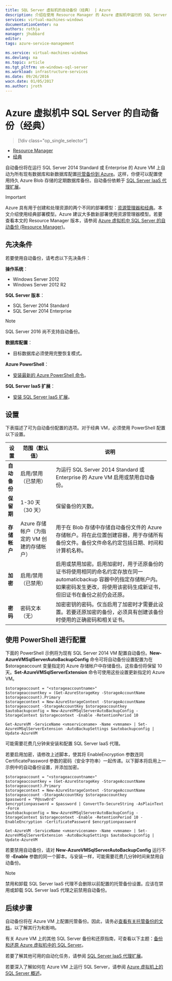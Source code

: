```yaml
---
title: SQL Server 虚拟机的自动备份（经典） | Azure
description: 介绍在使用 Resource Manager 的 Azure 虚拟机中运行的 SQL Server 的自动备份功能。
services: virtual-machines-windows
documentationCenter: na
authors: rothja
manager: jhubbard
editor: 
tags: azure-service-management

ms.service: virtual-machines-windows
ms.devlang: na
ms.topic: article
ms.tgt_pltfrm: vm-windows-sql-server
ms.workload: infrastructure-services
ms.date: 09/26/2016
wacn.date: 01/05/2017
ms.author: jroth
---
```


# Azure 虚拟机中 SQL Server 的自动备份（经典）

> [!div class="op_single_selector"]
- [Resource Manager](./virtual-machines-windows-sql-automated-backup.md)
- [经典](./virtual-machines-windows-classic-sql-automated-backup.md)

自动备份将在运行 SQL Server 2014 Standard 或 Enterprise 的 Azure VM 上自动为所有现有数据库和新数据库配置[托管备份到 Azure](https://msdn.microsoft.com/zh-cn/library/dn449496.aspx)。这样，你便可以配置使用持久 Azure Blob 存储的定期数据库备份。自动备份依赖于 [SQL Server IaaS 代理扩展](./virtual-machines-windows-classic-sql-server-agent-extension.md)。

> [!IMPORTANT]
>Azure 具有用于创建和处理资源的两个不同的部署模型：[资源管理器和经典](../azure-resource-manager/resource-manager-deployment-model.md)。本文介绍使用经典部署模型。Azure 建议大多数新部署使用资源管理器模型。若要查看本文的 Resource Manager 版本，请参阅 [Azure 虚拟机中 SQL Server 的自动备份 (Resource Manager)](./virtual-machines-windows-sql-automated-backup.md)。

## 先决条件

若要使用自动备份，请考虑以下先决条件：

**操作系统**：

- Windows Server 2012
- Windows Server 2012 R2

**SQL Server 版本**：

- SQL Server 2014 Standard
- SQL Server 2014 Enterprise

>[!NOTE]
> SQL Server 2016 尚不支持自动备份。

**数据库配置**：

- 目标数据库必须使用完整恢复模式。

**Azure PowerShell**：

- [安装最新的 Azure PowerShell 命令](https://docs.microsoft.com/powershell/azureps-cmdlets-docs)。

**SQL Server IaaS 扩展**：

- [安装 SQL Server IaaS 扩展](./virtual-machines-windows-classic-sql-server-agent-extension.md)。

## 设置

下表描述了可为自动备份配置的选项。对于经典 VM，必须使用 PowerShell 配置以下设置。

|设置|范围（默认值）|说明|
|---|---|---|
|**自动备份**|启用/禁用（已禁用）|为运行 SQL Server 2014 Standard 或 Enterprise 的 Azure VM 启用或禁用自动备份。|
|**保留期**|1-30 天（30 天）|保留备份的天数。|
|**存储帐户**|Azure 存储帐户（为指定的 VM 创建的存储帐户）|用于在 Blob 存储中存储自动备份文件的 Azure 存储帐户。将在此位置创建容器，用于存储所有备份文件。备份文件命名约定包括日期、时间和计算机名称。|
|**加密**|启用/禁用（已禁用）|启用或禁用加密。启用加密时，用于还原备份的证书将使用相同的命名约定存放在同一 automaticbackup 容器中的指定存储帐户内。如果密码发生更改，将使用该密码生成新证书，但旧证书在备份之前仍会还原。|
|**密码**|密码文本（无）|加密密钥的密码。仅当启用了加密时才需要此设置。若要还原加密的备份，必须具有创建该备份时使用的正确密码和相关证书。|

## 使用 PowerShell 进行配置

下面的 PowerShell 示例将为现有 SQL Server 2014 VM 配置自动备份。**New-AzureVMSqlServerAutoBackupConfig** 命令可将自动备份设置配置为在 $storageaccount 变量指定的 Azure 存储帐户中存储备份。这些备份将保留 10 天。**Set-AzureVMSqlServerExtension** 命令可使用这些设置更新指定的 Azure VM。

```
$storageaccount = "<storageaccountname>"
$storageaccountkey = (Get-AzureStorageKey -StorageAccountName $storageaccount).Primary
$storagecontext = New-AzureStorageContext -StorageAccountName $storageaccount -StorageAccountKey $storageaccountkey
$autobackupconfig = New-AzureVMSqlServerAutoBackupConfig -StorageContext $storagecontext -Enable -RetentionPeriod 10

Get-AzureVM -ServiceName <vmservicename> -Name <vmname> | Set-AzureVMSqlServerExtension -AutoBackupSettings $autobackupconfig | Update-AzureVM
```

可能需要花费几分钟来安装和配置 SQL Server IaaS 代理。

若要启用加密，请修改上述脚本，使其将 EnableEncryption 参数连同 CertificatePassword 参数的密码（安全字符串）一起传递。以下脚本将启用上一示例中的自动备份设置，并添加加密。

```
$storageaccount = "<storageaccountname>"
$storageaccountkey = (Get-AzureStorageKey -StorageAccountName $storageaccount).Primary
$storagecontext = New-AzureStorageContext -StorageAccountName $storageaccount -StorageAccountKey $storageaccountkey
$password = "P@ssw0rd"
$encryptionpassword = $password | ConvertTo-SecureString -AsPlainText -Force  
$autobackupconfig = New-AzureVMSqlServerAutoBackupConfig -StorageContext $storagecontext -Enable -RetentionPeriod 10 -EnableEncryption -CertificatePassword $encryptionpassword

Get-AzureVM -ServiceName <vmservicename> -Name <vmname> | Set-AzureVMSqlServerExtension -AutoBackupSettings $autobackupconfig | Update-AzureVM
```

若要禁用自动备份，请对 **New-AzureVMSqlServerAutoBackupConfig** 运行不带 **-Enable** 参数的同一个脚本。与安装一样，可能需要花费几分钟时间来禁用自动备份。

>[!NOTE]
> 禁用和卸载 SQL Server IaaS 代理不会删除以前配置的托管备份设置。应该在禁用或卸载 SQL Server IaaS 代理之前禁用自动备份。

## 后续步骤

自动备份将在 Azure VM 上配置托管备份。因此，请务必[查看有关托管备份的文档](https://msdn.microsoft.com/zh-cn/library/dn449496.aspx)，以了解其行为和影响。

有关 Azure VM 上的其他 SQL Server 备份和还原指南，可查看以下主题：[备份和还原 Azure 虚拟机中的 SQL Server](./virtual-machines-windows-sql-backup-recovery.md)。

若要了解其他可用的自动化任务，请参阅 [SQL Server IaaS 代理扩展](./virtual-machines-windows-classic-sql-server-agent-extension.md)。

若要深入了解如何在 Azure VM 上运行 SQL Server，请参阅 [Azure 虚拟机上的 SQL Server 概述](./virtual-machines-windows-sql-server-iaas-overview.md)。

<!---HONumber=Mooncake_Quality_Review_1215_2016-->